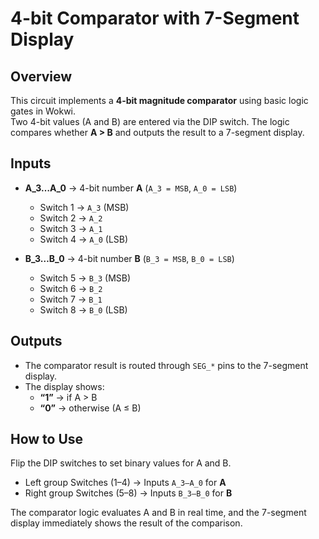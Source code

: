 # 4-bit Comparator with 7-Segment Display

## Overview
This circuit implements a **4-bit magnitude comparator** using basic logic gates in Wokwi.  
Two 4-bit values (A and B) are entered via the DIP switch. The logic compares whether **A > B** and outputs the result to a 7-segment display.

## Inputs
- **A_3…A_0** → 4-bit number **A** (`A_3 = MSB`, `A_0 = LSB`)  
  - Switch 1 → `A_3` (MSB)  
  - Switch 2 → `A_2`  
  - Switch 3 → `A_1`  
  - Switch 4 → `A_0` (LSB)  

- **B_3…B_0** → 4-bit number **B** (`B_3 = MSB`, `B_0 = LSB`)  
  - Switch 5 → `B_3` (MSB)  
  - Switch 6 → `B_2`  
  - Switch 7 → `B_1`  
  - Switch 8 → `B_0` (LSB)  

## Outputs
- The comparator result is routed through `SEG_*` pins to the 7-segment display.  
- The display shows:  
  - **“1”** → if A > B  
  - **“0”** → otherwise (A ≤ B)  

## How to Use
Flip the DIP switches to set binary values for A and B.  

- Left group Switches (1–4) → Inputs `A_3–A_0` for **A**  
- Right group Switches (5–8) → Inputs `B_3–B_0` for **B**  

The comparator logic evaluates A and B in real time, and the 7-segment display immediately shows the result of the comparison.
